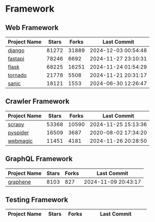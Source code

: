 # Framework

## Web Framework
| Project Name | Stars | Forks | Last Commit |
| ------------ | ----- | ----- | ----------- |
| [django](https://github.com/django/django) | 81272 | 31889 | 2024-12-03 00:54:48 |
| [fastapi](https://github.com/fastapi/fastapi) | 78246 | 6692 | 2024-11-27 23:10:31 |
| [flask](https://github.com/pallets/flask) | 68225 | 16251 | 2024-11-24 01:54:29 |
| [tornado](https://github.com/tornadoweb/tornado) | 21778 | 5508 | 2024-11-21 20:31:17 |
| [sanic](https://github.com/sanic-org/sanic) | 18121 | 1553 | 2024-06-30 12:26:47 |

## Crawler Framework
| Project Name | Stars | Forks | Last Commit |
| ------------ | ----- | ----- | ----------- |
| [scrapy](https://github.com/scrapy/scrapy) | 53368 | 10590 | 2024-11-25 15:13:36 |
| [pyspider](https://github.com/binux/pyspider) | 16509 | 3687 | 2020-08-02 17:34:20 |
| [webmagic](https://github.com/code4craft/webmagic) | 11451 | 4181 | 2024-11-26 20:28:50 |

## GraphQL Framework
| Project Name | Stars | Forks | Last Commit |
| ------------ | ----- | ----- | ----------- |
| [graphene](https://github.com/graphql-python/graphene) | 8103 | 827 | 2024-11-09 20:43:17 |

## Testing Framework
| Project Name | Stars | Forks | Last Commit |
| ------------ | ----- | ----- | ----------- |
| [pytest](https://github.com/pytest-dev/pytest) | 12195 | 2698 | 2024-12-01 21:13:41 |
| [nose2](https://github.com/nose-devs/nose2) | 794 | 132 | 2024-09-10 12:57:20 |

## GUI Framework
| Project Name | Stars | Forks | Last Commit |
| ------------ | ----- | ----- | ----------- |
| [kivy](https://github.com/kivy/kivy) | 17789 | 3073 | 2024-12-01 09:45:47 |
| [flexx](https://github.com/flexxui/flexx) | 3273 | 260 | 2024-01-06 22:16:26 |

*Update Date: 2024-12-03T08:00:31*